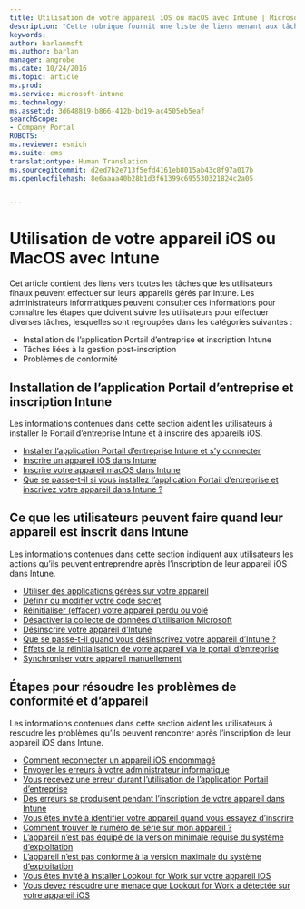 ```yaml
---
title: Utilisation de votre appareil iOS ou macOS avec Intune | Microsoft Docs
description: "Cette rubrique fournit une liste de liens menant aux tâches que vous pouvez effectuer sur votre appareil mobile iOS ou macOS quand l’appareil est inscrit dans Intune."
keywords: 
author: barlanmsft
ms.author: barlan
manager: angrobe
ms.date: 10/24/2016
ms.topic: article
ms.prod: 
ms.service: microsoft-intune
ms.technology: 
ms.assetid: 3d648819-b866-412b-bd19-ac4505eb5eaf
searchScope:
- Company Portal
ROBOTS: 
ms.reviewer: esmich
ms.suite: ems
translationtype: Human Translation
ms.sourcegitcommit: d2ed7b2e713f5efd4161eb8015ab43c8f97a017b
ms.openlocfilehash: 8e6aaaa40b28b1d3f61399c695530321824c2a05


---
```


# <a name="using-your-ios-or-macos-device-with-intune"></a>Utilisation de votre appareil iOS ou MacOS avec Intune

Cet article contient des liens vers toutes les tâches que les utilisateurs finaux peuvent effectuer sur leurs appareils gérés par Intune. Les administrateurs informatiques peuvent consulter ces informations pour connaître les étapes que doivent suivre les utilisateurs pour effectuer diverses tâches, lesquelles sont regroupées dans les catégories suivantes :
- Installation de l’application Portail d’entreprise et inscription Intune
- Tâches liées à la gestion post-inscription
- Problèmes de conformité

## <a name="company-portal-app-installation-and-intune-enrollment"></a>Installation de l’application Portail d’entreprise et inscription Intune

Les informations contenues dans cette section aident les utilisateurs à installer le Portail d’entreprise Intune et à inscrire des appareils iOS.

- [Installer l’application Portail d’entreprise Intune et s’y connecter](install-and-sign-in-to-the-intune-company-portal-app-ios.md)
- [Inscrire un appareil iOS dans Intune](enroll-your-device-in-intune-ios.md)
- [Inscrire votre appareil macOS dans Intune](enroll-your-device-in-intune-macos.md)
- [Que se passe-t-il si vous installez l’application Portail d’entreprise et inscrivez votre appareil dans Intune ?](what-happens-if-you-install-the-Company-Portal-app-and-enroll-your-device-in-intune-ios.md)

## <a name="things-users-can-do-when-their-device-is-enrolled-in-intune"></a>Ce que les utilisateurs peuvent faire quand leur appareil est inscrit dans Intune

Les informations contenues dans cette section indiquent aux utilisateurs les actions qu’ils peuvent entreprendre après l’inscription de leur appareil iOS dans Intune.

- [Utiliser des applications gérées sur votre appareil](use-managed-apps-on-your-device-ios.md)
- [Définir ou modifier votre code secret](set-or-change-your-passcode-ios.md)
- [Réinitialiser (effacer) votre appareil perdu ou volé](reset-erase-your-lost-or-stolen-device-ios.md)
- [Désactiver la collecte de données d’utilisation Microsoft](turn-off-microsoft-usage-data-collection-ios.md)
- [Désinscrire votre appareil d’Intune](unenroll-your-device-from-intune-ios.md)
- [Que se passe-t-il quand vous désinscrivez votre appareil d’Intune ?](what-happens-if-you-unenroll-your-device-from-intune-ios.md)
- [Effets de la réinitialisation de votre appareil via le portail d’entreprise](what-happens-if-you-reset-your-device-using-the-company-portal-ios.md)
- [Synchroniser votre appareil manuellement](sync-your-device-manually-ios.md)

## <a name="steps-to-fix-device-and-compliance-issues"></a>Étapes pour résoudre les problèmes de conformité et d’appareil

Les informations contenues dans cette section aident les utilisateurs à résoudre les problèmes qu’ils peuvent rencontrer après l’inscription de leur appareil iOS dans Intune.

- [Comment reconnecter un appareil iOS endommagé](how-to-reconnect-a-compromised-ios-device.md)
- [Envoyer les erreurs à votre administrateur informatique](send-errors-to-your-it-admin-ios.md)
- [Vous recevez une erreur durant l’utilisation de l’application Portail d’entreprise](you-get-an-error-while-using-the-company-portal-app-ios.md)
- [Des erreurs se produisent pendant l’inscription de votre appareil dans Intune](you-see-errors-while-trying-to-enroll-your-device-in-intune-ios.md)
- [Vous êtes invité à identifier votre appareil quand vous essayez d’inscrire](you-are-asked-to-identify-your-device-when-trying-to-enroll-ios.md)
- [Comment trouver le numéro de série sur mon appareil ?](how-do-i-find-the-serial-number-on-my-device-ios.md)
- [L’appareil n’est pas équipé de la version minimale requise du système d’exploitation](you-need-to-update-your-ios-device.md)
- [L’appareil n’est pas conforme à la version maximale du système d’exploitation](you-need-to-update-your-ios-device.md)
- [Vous êtes invité à installer Lookout for Work sur votre appareil iOS](you-are-prompted-to-install-lookout-for-work-ios.md)
- [Vous devez résoudre une menace que Lookout for Work a détectée sur votre appareil iOS](you-need-to-resolve-a-threat-found-by-lookout-for-work-ios.md)



<!--HONumber=Dec16_HO3-->


